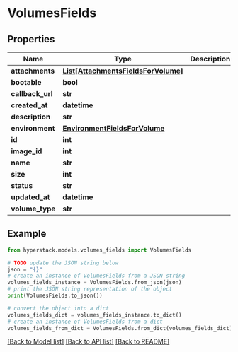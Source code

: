 # VolumesFields


## Properties

Name | Type | Description | Notes
------------ | ------------- | ------------- | -------------
**attachments** | [**List[AttachmentsFieldsForVolume]**](AttachmentsFieldsForVolume.md) |  | [optional] 
**bootable** | **bool** |  | [optional] 
**callback_url** | **str** |  | [optional] 
**created_at** | **datetime** |  | [optional] 
**description** | **str** |  | [optional] 
**environment** | [**EnvironmentFieldsForVolume**](EnvironmentFieldsForVolume.md) |  | [optional] 
**id** | **int** |  | [optional] 
**image_id** | **int** |  | [optional] 
**name** | **str** |  | [optional] 
**size** | **int** |  | [optional] 
**status** | **str** |  | [optional] 
**updated_at** | **datetime** |  | [optional] 
**volume_type** | **str** |  | [optional] 

## Example

```python
from hyperstack.models.volumes_fields import VolumesFields

# TODO update the JSON string below
json = "{}"
# create an instance of VolumesFields from a JSON string
volumes_fields_instance = VolumesFields.from_json(json)
# print the JSON string representation of the object
print(VolumesFields.to_json())

# convert the object into a dict
volumes_fields_dict = volumes_fields_instance.to_dict()
# create an instance of VolumesFields from a dict
volumes_fields_from_dict = VolumesFields.from_dict(volumes_fields_dict)
```
[[Back to Model list]](../README.md#documentation-for-models) [[Back to API list]](../README.md#documentation-for-api-endpoints) [[Back to README]](../README.md)


